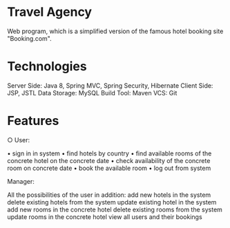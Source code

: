 # Travel Agency
Web program, which is a simplified version of the famous hotel booking site "Booking.com".



# Technologies
Server Side: Java 8, Spring MVC, Spring Security, Hibernate
Client Side: JSP, JSTL
Data Storage: MySQL
Build Tool: Maven
VCS: Git

# Features

○ User:

• sign in in system
• find hotels by country
• find available rooms of the concrete hotel on the concrete date
• check availability of the concrete room on concrete date
• book the available room
• log out from system

Manager:

All the possibilities of the user in addition:
add new hotels in the system
delete existing hotels from the system
update existing hotel in the system
add new rooms in the concrete hotel
delete existing rooms from the system
update rooms in the concrete hotel
view all users and their bookings
